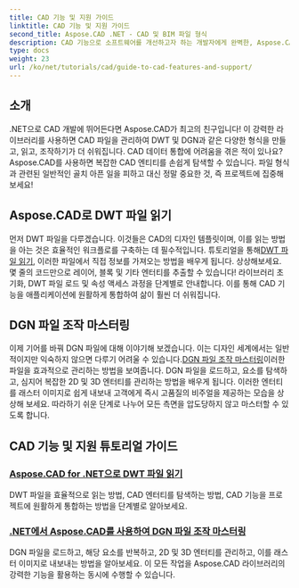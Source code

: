 ```yaml
---
title: CAD 기능 및 지원 가이드
linktitle: CAD 기능 및 지원 가이드
second_title: Aspose.CAD .NET - CAD 및 BIM 파일 형식
description: CAD 기능으로 소프트웨어를 개선하고자 하는 개발자에게 완벽한, Aspose.CAD for .NET 튜토리얼에 대한 포괄적인 가이드를 살펴보세요.
type: docs
weight: 23
url: /ko/net/tutorials/cad/guide-to-cad-features-and-support/
---
```

## 소개

.NET으로 CAD 개발에 뛰어든다면 Aspose.CAD가 최고의 친구입니다! 이 강력한 라이브러리를 사용하면 CAD 파일을 관리하여 DWT 및 DGN과 같은 다양한 형식을 만들고, 읽고, 조작하기가 더 쉬워집니다. CAD 데이터 통합에 어려움을 겪은 적이 있나요? Aspose.CAD를 사용하면 복잡한 CAD 엔티티를 손쉽게 탐색할 수 있습니다. 파일 형식과 관련된 일반적인 골치 아픈 일을 피하고 대신 정말 중요한 것, 즉 프로젝트에 집중해 보세요!

## Aspose.CAD로 DWT 파일 읽기

먼저 DWT 파일을 다루겠습니다. 이것들은 CAD의 디자인 템플릿이며, 이를 읽는 방법을 아는 것은 효율적인 워크플로를 구축하는 데 필수적입니다. 튜토리얼을 통해[DWT 파일 읽기](./read-dwt-files/), 이러한 파일에서 직접 정보를 가져오는 방법을 배우게 됩니다. 상상해보세요. 몇 줄의 코드만으로 레이어, 블록 및 기타 엔터티를 추출할 수 있습니다! 라이브러리 초기화, DWT 파일 로드 및 속성 액세스 과정을 단계별로 안내합니다. 이를 통해 CAD 기능을 애플리케이션에 원활하게 통합하여 삶이 훨씬 더 쉬워집니다.

## DGN 파일 조작 마스터링

 이제 기어를 바꿔 DGN 파일에 대해 이야기해 보겠습니다. 이는 디자인 세계에서는 일반적이지만 익숙하지 않으면 다루기 어려울 수 있습니다.[DGN 파일 조작 마스터링](./mastering-dgn-file-manipulation/)이러한 파일을 효과적으로 관리하는 방법을 보여줍니다. DGN 파일을 로드하고, 요소를 탐색하고, 심지어 복잡한 2D 및 3D 엔터티를 관리하는 방법을 배우게 됩니다. 이러한 엔터티를 래스터 이미지로 쉽게 내보내 고객에게 즉시 고품질의 비주얼을 제공하는 모습을 상상해 보세요. 따라하기 쉬운 단계로 나누어 모든 측면을 압도당하지 않고 마스터할 수 있도록 합니다.

## CAD 기능 및 지원 튜토리얼 가이드
### [Aspose.CAD for .NET으로 DWT 파일 읽기](./read-dwt-files/)
DWT 파일을 효율적으로 읽는 방법, CAD 엔터티를 탐색하는 방법, CAD 기능을 프로젝트에 원활하게 통합하는 방법을 단계별로 알아보세요.
### [.NET에서 Aspose.CAD를 사용하여 DGN 파일 조작 마스터링](./mastering-dgn-file-manipulation/)
DGN 파일을 로드하고, 해당 요소를 반복하고, 2D 및 3D 엔터티를 관리하고, 이를 래스터 이미지로 내보내는 방법을 알아보세요. 이 모든 작업을 Aspose.CAD 라이브러리의 강력한 기능을 활용하는 동시에 수행할 수 있습니다.